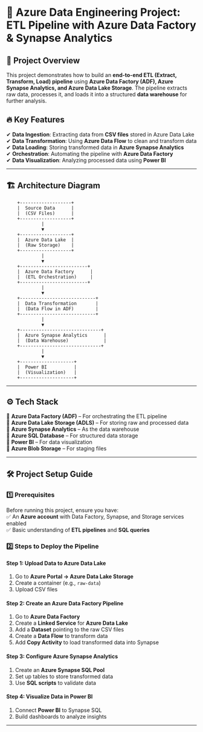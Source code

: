 # 🚀 Azure Data Engineering Project: ETL Pipeline with Azure Data Factory & Synapse Analytics  

## 📌 Project Overview  
This project demonstrates how to build an **end-to-end ETL (Extract, Transform, Load) pipeline** using **Azure Data Factory (ADF), Azure Synapse Analytics, and Azure Data Lake Storage**. The pipeline extracts raw data, processes it, and loads it into a structured **data warehouse** for further analysis.  

## 🔥 Key Features  
✔ **Data Ingestion**: Extracting data from **CSV files** stored in Azure Data Lake  
✔ **Data Transformation**: Using **Azure Data Flow** to clean and transform data  
✔ **Data Loading**: Storing transformed data in **Azure Synapse Analytics**  
✔ **Orchestration**: Automating the pipeline with **Azure Data Factory**  
✔ **Data Visualization**: Analyzing processed data using **Power BI**  

---

## 🏗️ Architecture Diagram  
        +-------------------+
        |  Source Data      |
        |  (CSV Files)      |
        +-------------------+
                 |
                 ▼
        +-------------------+
        |  Azure Data Lake  |
        |  (Raw Storage)    |
        +-------------------+
                 |
                 ▼
        +-------------------------+
        |  Azure Data Factory      |
        |  (ETL Orchestration)     |
        +-------------------------+
                 |
                 ▼
        +----------------------------+
        |  Data Transformation       |
        |  (Data Flow in ADF)        |
        +----------------------------+
                 |
                 ▼
        +------------------------------+
        |  Azure Synapse Analytics      |
        |  (Data Warehouse)             |
        +------------------------------+
                 |
                 ▼
        +--------------------+
        |  Power BI          |
        |  (Visualization)   |
        +--------------------+
---

## ⚙️ Tech Stack  
🔹 **Azure Data Factory (ADF)** – For orchestrating the ETL pipeline  
🔹 **Azure Data Lake Storage (ADLS)** – For storing raw and processed data  
🔹 **Azure Synapse Analytics** – As the data warehouse  
🔹 **Azure SQL Database** – For structured data storage  
🔹 **Power BI** – For data visualization  
🔹 **Azure Blob Storage** – For staging files  

---

## 🛠️ Project Setup Guide  
### **1️⃣ Prerequisites**  
Before running this project, ensure you have:  
✅ An **Azure account** with Data Factory, Synapse, and Storage services enabled  
✅ Basic understanding of **ETL pipelines** and **SQL queries**  

### **2️⃣ Steps to Deploy the Pipeline**  

#### **Step 1: Upload Data to Azure Data Lake**  
1. Go to **Azure Portal → Azure Data Lake Storage**  
2. Create a container (e.g., `raw-data`)  
3. Upload CSV files  

#### **Step 2: Create an Azure Data Factory Pipeline**  
1. Go to **Azure Data Factory**  
2. Create a **Linked Service** for **Azure Data Lake**  
3. Add a **Dataset** pointing to the raw CSV files  
4. Create a **Data Flow** to transform data  
5. Add **Copy Activity** to load transformed data into Synapse  

#### **Step 3: Configure Azure Synapse Analytics**  
1. Create an **Azure Synapse SQL Pool**  
2. Set up tables to store transformed data  
3. Use **SQL scripts** to validate data  

#### **Step 4: Visualize Data in Power BI**  
1. Connect **Power BI** to Synapse SQL  
2. Build dashboards to analyze insights  

---

